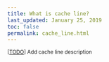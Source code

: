```yaml
---
title: What is cache line?
last_updated: January 25, 2019
toc: false
permalink: cache_line.html
---
```


<small>[[TODO](/authoring.html)] Add cache line description</small>
